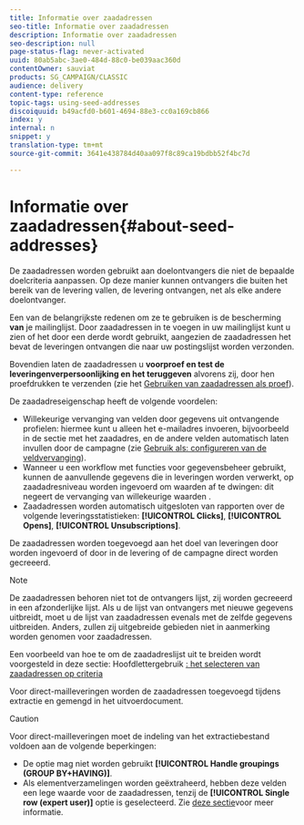 ```yaml
---
title: Informatie over zaadadressen
seo-title: Informatie over zaadadressen
description: Informatie over zaadadressen
seo-description: null
page-status-flag: never-activated
uuid: 80ab5abc-3ae0-484d-88c0-be039aac360d
contentOwner: sauviat
products: SG_CAMPAIGN/CLASSIC
audience: delivery
content-type: reference
topic-tags: using-seed-addresses
discoiquuid: b49acfd0-b601-4694-88e3-cc0a169cb866
index: y
internal: n
snippet: y
translation-type: tm+mt
source-git-commit: 3641e438784d40aa097f8c89ca19bdbb52f4bc7d

---
```



# Informatie over zaadadressen{#about-seed-addresses}

De zaadadressen worden gebruikt aan doelontvangers die niet de bepaalde doelcriteria aanpassen. Op deze manier kunnen ontvangers die buiten het bereik van de levering vallen, de levering ontvangen, net als elke andere doelontvanger.

Een van de belangrijkste redenen om ze te gebruiken is de bescherming **van** je mailinglijst. Door zaadadressen in te voegen in uw mailinglijst kunt u zien of het door een derde wordt gebruikt, aangezien de zaadadressen het bevat de leveringen ontvangen die naar uw postingslijst worden verzonden.

Bovendien laten de zaadadressen u **voorproef en test de leveringenverpersoonlijking en het teruggeven** alvorens zij, door hen proefdrukken te verzenden (zie het [Gebruiken van zaadadressen als proef](../../delivery/using/steps-defining-the-target-population.md#using-seed-addresses-as-proof)).

De zaadadreseigenschap heeft de volgende voordelen:

* Willekeurige vervanging van velden door gegevens uit ontvangende profielen: hiermee kunt u alleen het e-mailadres invoeren, bijvoorbeeld in de sectie met het zaadadres, en de andere velden automatisch laten invullen door de campagne (zie [Gebruik als: configureren van de veldvervanging](../../delivery/using/use-case--configuring-the-field-substitution.md)).
* Wanneer u een workflow met functies voor gegevensbeheer gebruikt, kunnen de aanvullende gegevens die in leveringen worden verwerkt, op zaadadresniveau worden ingevoerd om waarden af te dwingen: dit negeert de vervanging van willekeurige waarden .
* Zaadadressen worden automatisch uitgesloten van rapporten over de volgende leveringsstatistieken: **[!UICONTROL Clicks]**, **[!UICONTROL Opens]**, **[!UICONTROL Unsubscriptions]**.

De zaadadressen worden toegevoegd aan het doel van leveringen door worden ingevoerd of door in de levering of de campagne direct worden gecreeerd.

>[!NOTE]
>
>De zaadadressen behoren niet tot de ontvangers lijst, zij worden gecreeerd in een afzonderlijke lijst. Als u de lijst van ontvangers met nieuwe gegevens uitbreidt, moet u de lijst van zaadadressen evenals met de zelfde gegevens uitbreiden. Anders, zullen zij uitgebreide gebieden niet in aanmerking worden genomen voor zaadadressen.
>
>Een voorbeeld van hoe te om de zaadadreslijst uit te breiden wordt voorgesteld in deze sectie: Hoofdlettergebruik [: het selecteren van zaadadressen op criteria](../../delivery/using/use-case--selecting-seed-addresses-on-criteria.md)

Voor direct-mailleveringen worden de zaadadressen toegevoegd tijdens extractie en gemengd in het uitvoerdocument.

>[!CAUTION]
>
>Voor direct-mailleveringen moet de indeling van het extractiebestand voldoen aan de volgende beperkingen:
>
>* De optie mag niet worden gebruikt **[!UICONTROL Handle groupings (GROUP BY+HAVING)]**.
>* Als elementverzamelingen worden geëxtraheerd, hebben deze velden een lege waarde voor de zaadadressen, tenzij de **[!UICONTROL Single row (expert user)]** optie is geselecteerd. Zie [deze sectie](../../platform/using/exporting-data.md#step-7---data-formatting)voor meer informatie.
>


